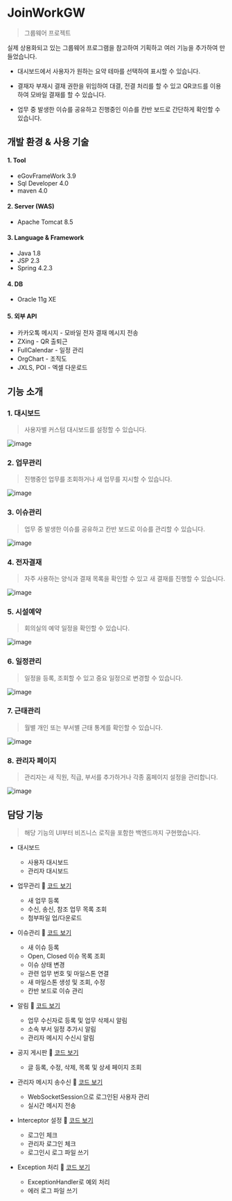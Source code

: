 # JoinWorkGW
> 그룹웨어 프로젝트
   
실제 상용화되고 있는 그룹웨어 프로그램을 참고하여 기획하고 여러 기능을 추가하여 만들었습니다.

- 대시보드에서 사용자가 원하는 요약 테마를 선택하여 표시할 수 있습니다.
   
- 결재자 부재시 결재 권한을 위임하여 대결, 전결 처리를 할 수 있고 QR코드를 이용하여 모바일 결재를 할 수 있습니다.
   
- 업무 중 발생한 이슈를 공유하고 진행중인 이슈를 칸반 보드로 간단하게 확인할 수 있습니다.
   
   
## 개발 환경 & 사용 기술

#### 1. Tool
- eGovFrameWork 3.9
- Sql Developer 4.0
- maven 4.0

#### 2. Server (WAS)
- Apache Tomcat 8.5

#### 3. Language & Framework
- Java 1.8
- JSP 2.3
- Spring 4.2.3

#### 4. DB
- Oracle 11g XE

#### 5. 외부 API
- 카카오톡 메시지 - 모바일 전자 결재 메시지 전송
- ZXing - QR 출퇴근
- FullCalendar - 일정 관리
- OrgChart - 조직도
- JXLS, POI - 엑셀 다운로드

   
## 기능 소개
### 1. 대시보드
> 사용자별 커스텀 대시보드를 설정할 수 있습니다.
   
![image](https://user-images.githubusercontent.com/37923543/192958981-9ec6896b-d816-4ef7-876f-f077a5d96f77.png)

### 2. 업무관리
> 진행중인 업무를 조회하거나 새 업무를 지시할 수 있습니다. 
   
![image](https://user-images.githubusercontent.com/37923543/192960907-7f7c29ff-4b3a-43c3-a40a-176456096a73.png)

### 3. 이슈관리
> 업무 중 발생한 이슈를 공유하고 칸반 보드로 이슈를 관리할 수 있습니다.
   
![image](https://user-images.githubusercontent.com/37923543/192963961-0d3e38e8-ac40-433a-b1bd-0259a977d9b5.png)

### 4. 전자결재
> 자주 사용하는 양식과 결재 목록을 확인할 수 있고 새 결재를 진행할 수 있습니다.

![image](https://user-images.githubusercontent.com/37923543/192981511-d8873885-ebdd-45bb-8773-964c0900e240.png)

### 5. 시설예약
> 회의실의 예약 일정을 확인할 수 있습니다.

![image](https://user-images.githubusercontent.com/37923543/192982569-9c71f582-2652-4294-a9c7-2564cd72d480.png)

### 6. 일정관리
> 일정을 등록, 조회할 수 있고 중요 일정으로 변경할 수 있습니다.

![image](https://user-images.githubusercontent.com/37923543/192982861-2b0289a6-02a4-4e48-9fd1-092a25ac81f5.png)

### 7. 근태관리
> 월별 개인 또는 부서별 근태 통계를 확인할 수 있습니다.

![image](https://user-images.githubusercontent.com/37923543/192983243-e4bfc5de-9f1f-40e8-a579-c4fa6775c954.png)

### 8. 관리자 페이지
> 관리자는 새 직원, 직급, 부서를 추가하거나 각종 홈페이지 설정을 관리합니다.

![image](https://user-images.githubusercontent.com/37923543/192984078-7cc6588f-88e3-4cb8-9ec1-e517929c5d97.png)
   
   
## 담당 기능
> 해당 기능의 UI부터 비즈니스 로직을 포함한 백엔드까지 구현했습니다.
- 대시보드
  - 사용자 대시보드
  - 관리자 대시보드
  
- 업무관리 📌 [코드 보기](https://github.com/taewonMin/JoinWorkGW/tree/main/JoinWorkGW/src/main/java/com/joinwork/board/duty)
  - 새 업무 등록
  - 수신, 송신, 참조 업무 목록 조회
  - 첨부파일 업/다운로드
  
- 이슈관리 📌 [코드 보기](https://github.com/taewonMin/JoinWorkGW/tree/main/JoinWorkGW/src/main/java/com/joinwork/board/issue)
  - 새 이슈 등록
  - Open, Closed 이슈 목록 조회
  - 이슈 상태 변경
  - 관련 업무 번호 및 마일스톤 연결
  - 새 마일스톤 생성 및 조회, 수정
  - 칸반 보드로 이슈 관리
  
- 알림 📌 [코드 보기](https://github.com/taewonMin/JoinWorkGW/blob/main/JoinWorkGW/src/main/java/com/joinwork/common/controller/CommonController.java)
  - 업무 수신자로 등록 및 업무 삭제시 알림
  - 소속 부서 일정 추가시 알림
  - 관리자 메시지 수신시 알림
  
- 공지 게시판 📌 [코드 보기](https://github.com/taewonMin/JoinWorkGW/tree/main/JoinWorkGW/src/main/java/com/joinwork/board/notice)
  - 글 등록, 수정, 삭제, 목록 및 상세 페이지 조회
  
- 관리자 메시지 송수신 📌 [코드 보기](https://github.com/taewonMin/JoinWorkGW/blob/main/JoinWorkGW/src/main/java/com/joinwork/util/EchoHandler.java)
  - WebSocketSession으로 로그인된 사용자 관리
  - 실시간 메시지 전송
  
- Interceptor 설정 📌 [코드 보기](https://github.com/taewonMin/JoinWorkGW/tree/main/JoinWorkGW/src/main/java/com/joinwork/util/interceptor)
  - 로그인 체크
  - 관리자 로그인 체크
  - 로그인시 로그 파일 쓰기

- Exception 처리 📌 [코드 보기](https://github.com/taewonMin/JoinWorkGW/blob/main/JoinWorkGW/src/main/java/com/joinwork/util/ExceptionControllerAdvisor.java)
  - ExceptionHandler로 예외 처리
  - 에러 로그 파일 쓰기
